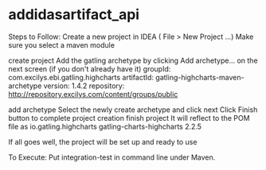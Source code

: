 # addidasartifact_api
Steps to Follow:
Create a new project in IDEA ( File > New Project ...)
Make sure you select a maven module

create project
Add the gatling archetype by clicking Add archetype... on the next screen (if you don't already have it)
groupId: com.excilys.ebi.gatling.highcharts
artifactId: gatling-highcharts-maven-archetype
version: 1.4.2
repository: http://repository.excilys.com/content/groups/public

add archetype
Select the newly create archetype and click next
Click Finish button to complete project creation
finish project
It will reflect to the POM file as
<dependency>
    <groupId>io.gatling.highcharts</groupId>
    <artifactId>gatling-charts-highcharts</artifactId>
    <version>2.2.5</version>
</dependency>

If all goes well, the project will be set up and ready to use

To  Execute:
Put integration-test in command line under Maven.
